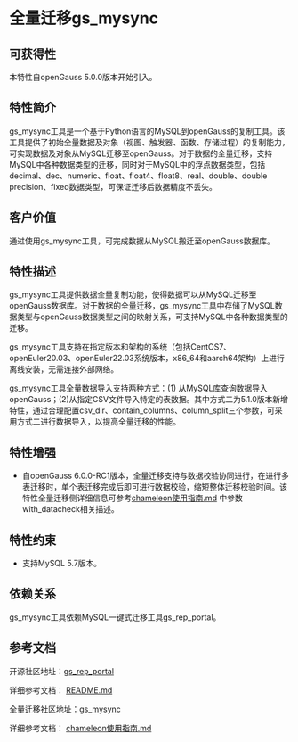 ﻿# 全量迁移gs_mysync

## 可获得性<a name="section56086982"></a>

本特性自openGauss 5.0.0版本开始引入。

## 特性简介<a name="section35020791"></a>

gs_mysync工具是一个基于Python语言的MySQL到openGauss的复制工具。该工具提供了初始全量数据及对象（视图、触发器、函数、存储过程）的复制能力，可实现数据及对象从MySQL迁移至openGauss。对于数据的全量迁移，支持MySQL中各种数据类型的迁移，同时对于MySQL中的浮点数据类型，包括decimal、dec、numeric、float、float4、float8、real、double、double precision、fixed数据类型，可保证迁移后数据精度不丢失。

## 客户价值<a name="section46751668"></a>

通过使用gs_mysync工具，可完成数据从MySQL搬迁至openGauss数据库。

## 特性描述<a name="section18111828"></a>

gs_mysync工具提供数据全量复制功能，使得数据可以从MySQL迁移至openGauss数据库。对于数据的全量迁移，gs_mysync工具中存储了MySQL数据类型与openGauss数据类型之间的映射关系，可支持MySQL中各种数据类型的迁移。

gs_mysync工具支持在指定版本和架构的系统（包括CentOS7、openEuler20.03、openEuler22.03系统版本，x86_64和aarch64架构）上进行离线安装，无需连接外部网络。

gs_mysync工具全量数据导入支持两种方式：(1) 从MySQL库查询数据导入openGauss；(2)从指定CSV文件导入特定的表数据。其中方式二为5.1.0版本新增特性，通过合理配置csv_dir、contain_columns、column_split三个参数，可采用方式二进行数据导入，以提高全量迁移的性能。

## 特性增强<a name="section28788730"></a>

- 自openGauss 6.0.0-RC1版本，全量迁移支持与数据校验协同进行，在进行多表迁移时，单个表迁移完成后即可进行数据校验，缩短整体迁移校验时间。该特性全量迁移侧详细信息可参考<a href="https://gitee.com/opengauss/openGauss-tools-chameleon/blob/master/chameleon%E4%BD%BF%E7%94%A8%E6%8C%87%E5%8D%97.md ">chameleon使用指南.md</a> 中参数with_datacheck相关描述。

## 特性约束<a name="section06531946143616"></a>

-   支持MySQL 5.7版本。

## 依赖关系<a name="section57771982"></a>

gs_mysync工具依赖MySQL一键式迁移工具gs_rep_portal。

## 参考文档<a name="section57771982"></a>

开源社区地址：[gs_rep_portal](https://gitee.com/opengauss/openGauss-migration-portal/tree/5.1.0) 

详细参考文档： <a href="https://gitee.com/opengauss/openGauss-migration-portal/blob/5.1.0/README.md ">README.md</a> 

全量迁移社区地址：[gs_mysync](https://gitee.com/opengauss/openGauss-tools-chameleon/tree/5.1.0/)

详细参考文档： <a href="https://gitee.com/opengauss/openGauss-tools-chameleon/blob/5.1.0/chameleon%E4%BD%BF%E7%94%A8%E6%8C%87%E5%8D%97.md ">chameleon使用指南.md</a>

